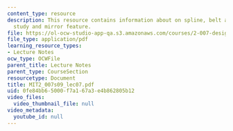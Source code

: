 ```yaml
---
content_type: resource
description: This resource contains information about on spline, belt and gear, case
  study and mirror feature.
file: https://ol-ocw-studio-app-qa.s3.amazonaws.com/courses/2-007-design-and-manufacturing-i-spring-2009/0fe84bb65000f7a167a3e4b862805b12_MIT2_007s09_lec07.pdf
file_type: application/pdf
learning_resource_types:
- Lecture Notes
ocw_type: OCWFile
parent_title: Lecture Notes
parent_type: CourseSection
resourcetype: Document
title: MIT2_007s09_lec07.pdf
uid: 0fe84bb6-5000-f7a1-67a3-e4b862805b12
video_files:
  video_thumbnail_file: null
video_metadata:
  youtube_id: null
---
```

